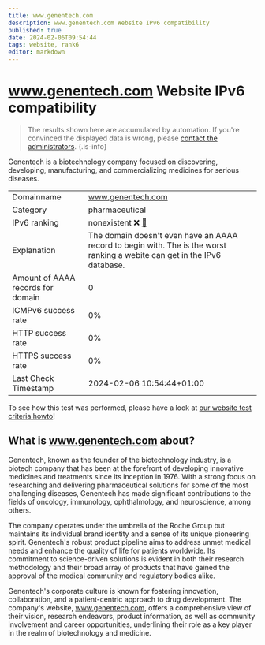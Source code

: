 ```yaml
---
title: www.genentech.com
description: www.genentech.com Website IPv6 compatibility
published: true
date: 2024-02-06T09:54:44
tags: website, rank6
editor: markdown
---
```


# www.genentech.com Website IPv6 compatibility

> The results shown here are accumulated by automation. If you're convinced the displayed data is wrong, please [contact the administrators](/howto/chat). 
{.is-info}

Genentech is a biotechnology company focused on discovering, developing, manufacturing, and commercializing medicines for serious diseases.


|   |   |
| - | - |
| Domainname | www.genentech.com
| Category | pharmaceutical |
| IPv6 ranking | nonexistent :x: [🔗](/howto/ranking) |
| Explanation | The domain doesn't even have an AAAA record to begin with. The is the worst ranking a webite can get in the IPv6 database. |
| Amount of AAAA records for domain | 0 |
| ICMPv6 success rate | 0%|
| HTTP success rate | 0% |
| HTTPS success rate | 0% |
| Last Check Timestamp | 2024-02-06 10:54:44+01:00 |

To see how this test was performed, please have a look at [our website test criteria howto](/howto/testcriteria/website)!


## What is www.genentech.com about?
Genentech, known as the founder of the biotechnology industry, is a biotech company that has been at the forefront of developing innovative medicines and treatments since its inception in 1976. With a strong focus on researching and delivering pharmaceutical solutions for some of the most challenging diseases, Genentech has made significant contributions to the fields of oncology, immunology, ophthalmology, and neuroscience, among others.

The company operates under the umbrella of the Roche Group but maintains its individual brand identity and a sense of its unique pioneering spirit. Genentech's robust product pipeline aims to address unmet medical needs and enhance the quality of life for patients worldwide. Its commitment to science-driven solutions is evident in both their research methodology and their broad array of products that have gained the approval of the medical community and regulatory bodies alike.

Genentech's corporate culture is known for fostering innovation, collaboration, and a patient-centric approach to drug development. The company's website, www.genentech.com, offers a comprehensive view of their vision, research endeavors, product information, as well as community involvement and career opportunities, underlining their role as a key player in the realm of biotechnology and medicine.



